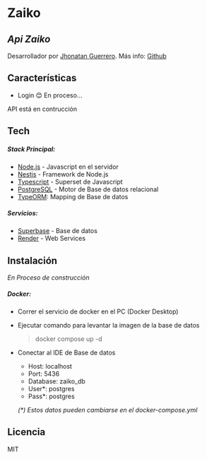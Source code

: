 # Zaiko

## _Api Zaiko_

Desarrollador por [Jhonatan Guerrero]. Más info: [Github][dejeloper]

## Características

- Login 😊 En proceso...

API está en contrucción

## Tech

##### Stack Principal:

- [Node.js] - Javascript en el servidor
- [Nestjs] - Framework de Node.js
- [Typescript] - Superset de Javascript
- [PostgreSQL] - Motor de Base de datos relacional
- [TypeORM]: Mapping de Base de datos

##### Servicios:

- [Superbase] - Base de datos
- [Render] - Web Services

## Instalación

_En Proceso de construcción_

##### Docker:

- Correr el servicio de docker en el PC (Docker Desktop)
- Ejecutar comando para levantar la imagen de la base de datos
  > docker compose up -d
- Conectar al IDE de Base de datos

  - Host: localhost
  - Port: 5436
  - Database: zaiko_db
  - User\*: postgres
  - Pass\*: postgres

  _(\*) Estos datos pueden cambiarse en el docker-compose.yml_

## Licencia

MIT

[dejeloper]: https://github.com/dejeloper/api-zaiko
[Jhonatan Guerrero]: https://twitter.com/dejeloper
[Node.js]: http://nodejs.org
[Nestjs]: https://nestjs.com/
[Typescript]: https://www.typescriptlang.org/
[PostgreSQL]: https://www.postgresql.org/
[TypeORM]: https://typeorm.io/
[Superbase]: https://supabase.com/
[Render]: https://render.com/
